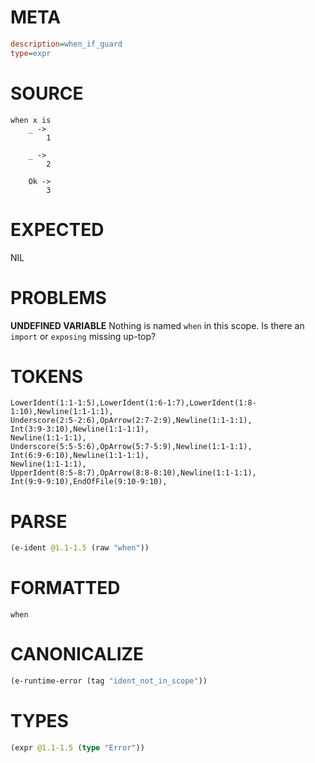 # META
~~~ini
description=when_if_guard
type=expr
~~~
# SOURCE
~~~roc
when x is
    _ ->
        1

    _ ->
        2

    Ok ->
        3
~~~
# EXPECTED
NIL
# PROBLEMS
**UNDEFINED VARIABLE**
Nothing is named `when` in this scope.
Is there an `import` or `exposing` missing up-top?

# TOKENS
~~~zig
LowerIdent(1:1-1:5),LowerIdent(1:6-1:7),LowerIdent(1:8-1:10),Newline(1:1-1:1),
Underscore(2:5-2:6),OpArrow(2:7-2:9),Newline(1:1-1:1),
Int(3:9-3:10),Newline(1:1-1:1),
Newline(1:1-1:1),
Underscore(5:5-5:6),OpArrow(5:7-5:9),Newline(1:1-1:1),
Int(6:9-6:10),Newline(1:1-1:1),
Newline(1:1-1:1),
UpperIdent(8:5-8:7),OpArrow(8:8-8:10),Newline(1:1-1:1),
Int(9:9-9:10),EndOfFile(9:10-9:10),
~~~
# PARSE
~~~clojure
(e-ident @1.1-1.5 (raw "when"))
~~~
# FORMATTED
~~~roc
when
~~~
# CANONICALIZE
~~~clojure
(e-runtime-error (tag "ident_not_in_scope"))
~~~
# TYPES
~~~clojure
(expr @1.1-1.5 (type "Error"))
~~~
